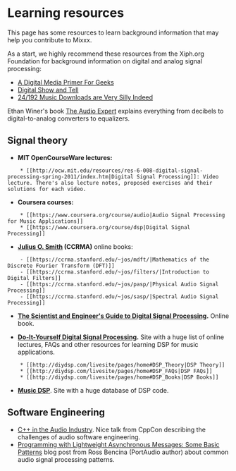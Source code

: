 # Learning resources

This page has some resources to learn background information that may
help you contribute to Mixxx.

As a start, we highly recommend these resources from the Xiph.org
Foundation for background information on digital and analog signal
processing:

  - [A Digital Media Primer For
    Geeks](https://wiki.xiph.org/Videos/A_Digital_Media_Primer_For_Geeks)
  - [Digital Show and
    Tell](https://wiki.xiph.org/Videos/Digital_Show_and_Tell)
  - [24/192 Music Downloads are Very Silly
    Indeed](https://xiph.org/~xiphmont/demo/neil-young.html)

Ethan Winer's book [The Audio Expert](http://ethanwiner.com/book.htm)
explains everything from decibels to digital-to-analog converters to
equalizers.

## Signal theory

  - **MIT OpenCourseWare lectures:**

<!-- end list -->

``` 
    * [[http://ocw.mit.edu/resources/res-6-008-digital-signal-processing-spring-2011/index.htm|Digital Signal Processing]]: Video lecture. There's also lecture notes, proposed exercises and their solutions for each video.
```

  - **Coursera courses:**

<!-- end list -->

``` 
    * [[https://www.coursera.org/course/audio|Audio Signal Processing for Music Applications]] 
    * [[https://www.coursera.org/course/dsp|Digital Signal Processing]]
```

  - **[Julius O. Smith](https://ccrma.stanford.edu/~jos/) (CCRMA)**
    online books:

<!-- end list -->

``` 
    - [[https://ccrma.stanford.edu/~jos/mdft/|Mathematics of the Discrete Fourier Transform (DFT)]]
    - [[https://ccrma.stanford.edu/~jos/filters/|Introduction to Digital Filters]]
    - [[https://ccrma.stanford.edu/~jos/pasp/|Physical Audio Signal Processing]]
    - [[https://ccrma.stanford.edu/~jos/sasp/|Spectral Audio Signal Processing]]
```

  - **[The Scientist and Engineer's Guide to Digital Signal
    Processing](http://www.dspguide.com/).** Online book.

<!-- end list -->

  - **[Do-It-Yourself Digital Signal
    Processing](http://diydsp.com/livesite/pages/home).** Site with a
    huge list of online lectures, FAQs and other resources for learning
    DSP for music applications.

<!-- end list -->

``` 
    * [[http://diydsp.com/livesite/pages/home#DSP_Theory|DSP Theory]]
    * [[http://diydsp.com/livesite/pages/home#DSP_FAQs|DSP FAQs]]
    * [[http://diydsp.com/livesite/pages/home#DSP_Books|DSP Books]]
```

  - **[Music DSP](http://www.musicdsp.org/)**. Site with a huge database
    of DSP code.

## Software Engineering

  - [C++ in the Audio
    Industry](https://www.youtube.com/watch?v=boPEO2auJj4&index=184&list=PL9gma1TwJCnHxnb_DEmvSyqS4bk7Ik3CZ).
    Nice talk from CppCon describing the challenges of audio software
    engineering.
  - [Programming with Lightweight Asynchronous Messages: Some Basic
    Patterns](http://www.rossbencina.com/code/programming-with-lightweight-asynchronous-messages-some-basic-patterns)
    blog post from Ross Bencina (PortAudio author) about common audio
    signal processing patterns.
